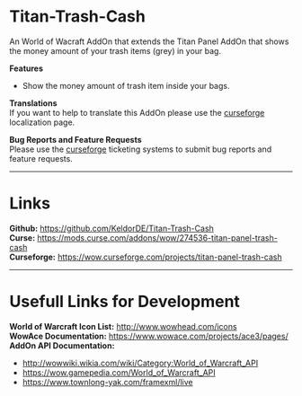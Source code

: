 # Titan-Trash-Cash

An World of Wacraft AddOn that extends the Titan Panel AddOn that shows the money amount of your trash items (grey) in your bag.

**Features**  
* Show the money amount of trash item inside your bags.

**Translations**  
If you want to help to translate this AddOn please use the [curseforge](https://wow.curseforge.com/projects/titan-panel-trash-cash/localization) localization page.

**Bug Reports and Feature Requests**  
Please use the [curseforge](https://wow.curseforge.com/projects/titan-panel-trash-cash/issues) ticketing systems to submit bug reports and feature requests.

---
# Links
**Github:** https://github.com/KeldorDE/Titan-Trash-Cash  
**Curse:** https://mods.curse.com/addons/wow/274536-titan-panel-trash-cash  
**Curseforge:** https://wow.curseforge.com/projects/titan-panel-trash-cash

---
# Usefull Links for Development
**World of Warcraft Icon List:** http://www.wowhead.com/icons  
**WowAce Documentation:** https://www.wowace.com/projects/ace3/pages/  
**AddOn API Documentation:**
* http://wowwiki.wikia.com/wiki/Category:World_of_Warcraft_API
* https://wow.gamepedia.com/World_of_Warcraft_API
* https://www.townlong-yak.com/framexml/live
